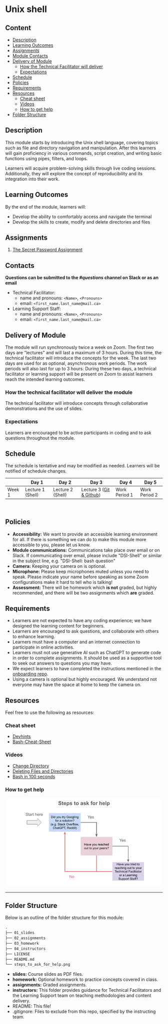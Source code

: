 # Unix shell

## Content

* [Description](#description)
* [Learning Outcomes](#learning-outcomes)
* [Assignments](#assignments)
* [Module Contacts](#contacts)
* [Delivery of Module](#delivery-of-module)
  + [How the Technical Facilitator will deliver](#how-the-technical-facilitator-will-deliver)
  + [Expectations](#expectations)
* [Schedule](#schedule)
* [Policies](#policies)
* [Requirements](#requirements)
* [Resources](#resources)
  + [Cheat sheet](#cheat-sheet)
  + [Videos](#videos)
  + [How to get help](#how-to-get-help)
* [Folder Structure](#folder-structure)

## Description

This module starts by introducing the Unix shell language, covering topics such as file and directory navigation and manipulation. After this learners will gain proficiency in various commands, script creation, and writing basic functions using pipes, filters, and loops. 

Learners will acquire problem-solving skills through live coding sessions. Additionally, they will explore the concept of reproducibility and its integration into their work.

## Learning Outcomes

By the end of the module, learners will:
* Develop the ability to comfortably access and navigate the terminal
* Develop the skills to create, modify and delete directories and files

## Assignments

1. [The Secret Password Assignment](https://github.com/UofT-DSI/shell/blob/main/02_assignments/assignment.md)

## Contacts

**Questions can be submitted to the _#questions_ channel on Slack or as an email**

* Technical Facilitator: 
  * name and pronouns: `<Name>`, `<Pronouns>` 
  * email: `<first_name.last_name@mail.ca>`
* Learning Support Staff: 
  * name and pronouns: `<Name>`, `<Pronouns>` 
  * email: `<first_name.last_name@mail.ca>`
 
## Delivery of Module

The module will run synchronously twice a week on Zoom. The first two days are "lectures" and will last a maximum of 3 hours. During this time, the technical facilitator will introduce the concepts for the week. The last two days are used for as optional, asynchronous work periods. The work periods will also last for up to 3 hours. During these two days, a technical facilitator or learning support will be present on Zoom to assist learners reach the intended learning outcomes.

### How the technical facilitator will deliver the module

The technical facilitator will introduce concepts through collaborative demonstrations and the use of slides.
 
### Expectations

Learners are encouraged to be active participants in coding and to ask questions throughout the module.

## Schedule

The schedule is tentative and may be modified as needed. Learners will be notified of schedule changes.

||Day 1|Day 2|Day 3|Day 4|Day 5|
|---|---|---|---|---|---|
|Week 1|Lecture 1 (Shell)|Lecture 2 (Shell)|Lecture 3 ([Git & Github](https://github.com/UofT-DSI/git))|Work Period 1|Work Period 2|
 
## Policies

* **Accessibility:** We want to provide an accessible learning environment for all. If there is something we can do to make this module more accessible to you, please let us know.
* **Module communications:** Communications take place over email or on Slack. If communicating over email, please include "DSI-Shell" or similar in the subject line, e.g. "DSI-Shell: bash question"
* **Camera:** Keeping your camera on is optional.
* **Microphone:** Please keep microphones muted unless you need to speak. Please indicate your name before speaking as some Zoom configurations make it hard to tell who is talking!
* **Assessment:** There will be homework which **is not** graded, but highly recommended, and there will be two assignments which **are** graded.
 
## Requirements

* Learners are not expected to have any coding experience; we have designed the learning content for beginners.
* Learners are encouraged to ask questions, and collaborate with others to enhance learning.
* Learners must have a computer and an internet connection to participate in online activities.
* Learners must not use generative AI such as ChatGPT to generate code in order to complete assignments. It should be used as a supportive tool to seek out answers to questions you may have.
* We expect learners to have completed the instructions mentioned in the [onboarding repo](https://github.com/UofT-DSI/onboarding/).
* Using a camera is optional but highly encouraged. We understand not everyone may have the space at home to keep the camera on.

## Resources

Feel free to use the following as resources:

### Cheat sheet
- [Devhints](https://devhints.io/bash)
- [Bash-Cheat-Sheet](https://github.com/RehanSaeed/Bash-Cheat-Sheet)

### Videos
- [Change Directory](https://www.youtube.com/watch?v=6U4XV4w8qtE)
- [Deleting Files and Directories](https://www.youtube.com/watch?v=-L3XeZPwj_Y)
- [Bash in 100 seconds](https://www.youtube.com/watch?v=I4EWvMFj37g)

### How to get help
![image](/steps_to_ask_for_help.png)

<hr>

## Folder Structure
Below is an outline of the folder structure for this module:
```markdown
.
├── 01_slides
├── 02_assignments
├── 03_homework
├── 04_instructors
├── LICENSE
├── README.md
└── steps_to_ask_for_help.png
```

* **slides:** Course slides as PDF files.
* **homework:** Optional homework to practice concepts covered in class.
* **assignments:** Graded assignments.
* **instructors:** This folder provides guidance for Technical Facilitators and the Learning Support team on teaching methodologies and content delivery.
* README: This file!
* .gitignore: Files to exclude from this repo, specified by the instructing team.
